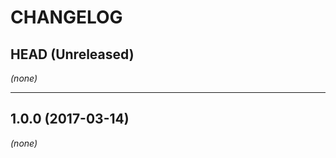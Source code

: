 CHANGELOG
=========

## HEAD (Unreleased)
_(none)_

--------------------

## 1.0.0 (2017-03-14)
_(none)_

